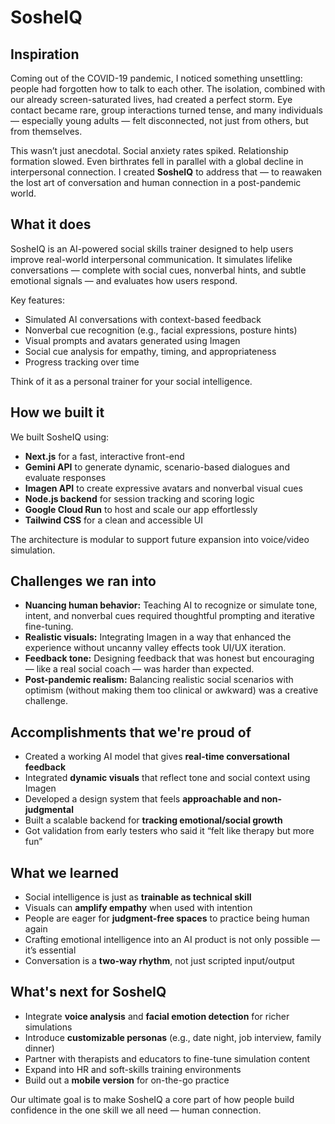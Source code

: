 # SosheIQ

## Inspiration

Coming out of the COVID-19 pandemic, I noticed something unsettling: people had forgotten how to talk to each other. The isolation, combined with our already screen-saturated lives, had created a perfect storm. Eye contact became rare, group interactions turned tense, and many individuals — especially young adults — felt disconnected, not just from others, but from themselves. 

This wasn’t just anecdotal. Social anxiety rates spiked. Relationship formation slowed. Even birthrates fell in parallel with a global decline in interpersonal connection. I created **SosheIQ** to address that — to reawaken the lost art of conversation and human connection in a post-pandemic world.

## What it does

SosheIQ is an AI-powered social skills trainer designed to help users improve real-world interpersonal communication. It simulates lifelike conversations — complete with social cues, nonverbal hints, and subtle emotional signals — and evaluates how users respond. 

Key features:
- Simulated AI conversations with context-based feedback  
- Nonverbal cue recognition (e.g., facial expressions, posture hints)  
- Visual prompts and avatars generated using Imagen  
- Social cue analysis for empathy, timing, and appropriateness  
- Progress tracking over time  

Think of it as a personal trainer for your social intelligence.

## How we built it

We built SosheIQ using:
- **Next.js** for a fast, interactive front-end  
- **Gemini API** to generate dynamic, scenario-based dialogues and evaluate responses  
- **Imagen API** to create expressive avatars and nonverbal visual cues  
- **Node.js backend** for session tracking and scoring logic  
- **Google Cloud Run** to host and scale our app effortlessly  
- **Tailwind CSS** for a clean and accessible UI  

The architecture is modular to support future expansion into voice/video simulation.

## Challenges we ran into

- **Nuancing human behavior:** Teaching AI to recognize or simulate tone, intent, and nonverbal cues required thoughtful prompting and iterative fine-tuning.  
- **Realistic visuals:** Integrating Imagen in a way that enhanced the experience without uncanny valley effects took UI/UX iteration.  
- **Feedback tone:** Designing feedback that was honest but encouraging — like a real social coach — was harder than expected.  
- **Post-pandemic realism:** Balancing realistic social scenarios with optimism (without making them too clinical or awkward) was a creative challenge.

## Accomplishments that we're proud of

- Created a working AI model that gives **real-time conversational feedback**
- Integrated **dynamic visuals** that reflect tone and social context using Imagen  
- Developed a design system that feels **approachable and non-judgmental**
- Built a scalable backend for **tracking emotional/social growth**
- Got validation from early testers who said it “felt like therapy but more fun”

## What we learned

- Social intelligence is just as **trainable as technical skill**
- Visuals can **amplify empathy** when used with intention
- People are eager for **judgment-free spaces** to practice being human again
- Crafting emotional intelligence into an AI product is not only possible — it’s essential
- Conversation is a **two-way rhythm**, not just scripted input/output

## What's next for SosheIQ

- Integrate **voice analysis** and **facial emotion detection** for richer simulations  
- Introduce **customizable personas** (e.g., date night, job interview, family dinner)  
- Partner with therapists and educators to fine-tune simulation content  
- Expand into HR and soft-skills training environments  
- Build out a **mobile version** for on-the-go practice  

Our ultimate goal is to make SosheIQ a core part of how people build confidence in the one skill we all need — human connection.

